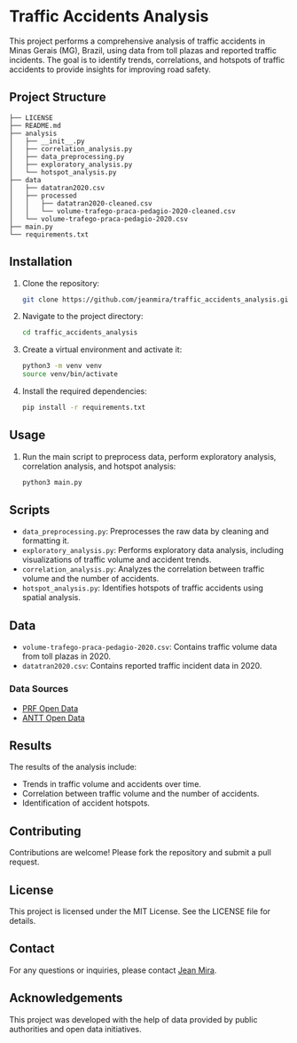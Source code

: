 
# Traffic Accidents Analysis

This project performs a comprehensive analysis of traffic accidents in Minas Gerais (MG), Brazil, using data from toll plazas and reported traffic incidents. The goal is to identify trends, correlations, and hotspots of traffic accidents to provide insights for improving road safety.

## Project Structure

```
├── LICENSE
├── README.md
├── analysis
│   ├── __init__.py
│   ├── correlation_analysis.py
│   ├── data_preprocessing.py
│   ├── exploratory_analysis.py
│   └── hotspot_analysis.py
├── data
│   ├── datatran2020.csv
│   ├── processed
│   │   ├── datatran2020-cleaned.csv
│   │   └── volume-trafego-praca-pedagio-2020-cleaned.csv
│   └── volume-trafego-praca-pedagio-2020.csv
├── main.py
└── requirements.txt
```

## Installation

1. Clone the repository:
   ```bash
   git clone https://github.com/jeanmira/traffic_accidents_analysis.git
   ```

2. Navigate to the project directory:
   ```bash
   cd traffic_accidents_analysis
   ```

3. Create a virtual environment and activate it:
   ```bash
   python3 -m venv venv
   source venv/bin/activate
   ```

4. Install the required dependencies:
   ```bash
   pip install -r requirements.txt
   ```

## Usage

1. Run the main script to preprocess data, perform exploratory analysis, correlation analysis, and hotspot analysis:
   ```bash
   python3 main.py
   ```

## Scripts

- `data_preprocessing.py`: Preprocesses the raw data by cleaning and formatting it.
- `exploratory_analysis.py`: Performs exploratory data analysis, including visualizations of traffic volume and accident trends.
- `correlation_analysis.py`: Analyzes the correlation between traffic volume and the number of accidents.
- `hotspot_analysis.py`: Identifies hotspots of traffic accidents using spatial analysis.

## Data

- `volume-trafego-praca-pedagio-2020.csv`: Contains traffic volume data from toll plazas in 2020.
- `datatran2020.csv`: Contains reported traffic incident data in 2020.

### Data Sources

- [PRF Open Data](https://www.gov.br/prf/pt-br/acesso-a-informacao/dados-abertos/dados-abertos-da-prf)
- [ANTT Open Data](https://dados.antt.gov.br/dataset/volume-trafego-praca-pedagio)

## Results

The results of the analysis include:
- Trends in traffic volume and accidents over time.
- Correlation between traffic volume and the number of accidents.
- Identification of accident hotspots.

## Contributing

Contributions are welcome! Please fork the repository and submit a pull request.

## License

This project is licensed under the MIT License. See the LICENSE file for details.

## Contact

For any questions or inquiries, please contact [Jean Mira](https://github.com/jeanmira).

## Acknowledgements

This project was developed with the help of data provided by public authorities and open data initiatives.
